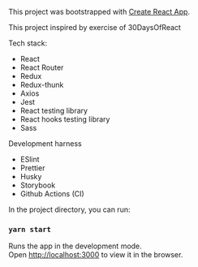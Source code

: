 This project was bootstrapped with [Create React App](https://github.com/facebook/create-react-app).

This project inspired by exercise of 30DaysOfReact

Tech stack:

- React
- React Router
- Redux
- Redux-thunk
- Axios
- Jest
- React testing library
- React hooks testing library
- Sass

Development harness

- ESlint
- Prettier
- Husky
- Storybook
- Github Actions (CI)

In the project directory, you can run:

### `yarn start`

Runs the app in the development mode.<br />
Open [http://localhost:3000](http://localhost:3000) to view it in the browser.
